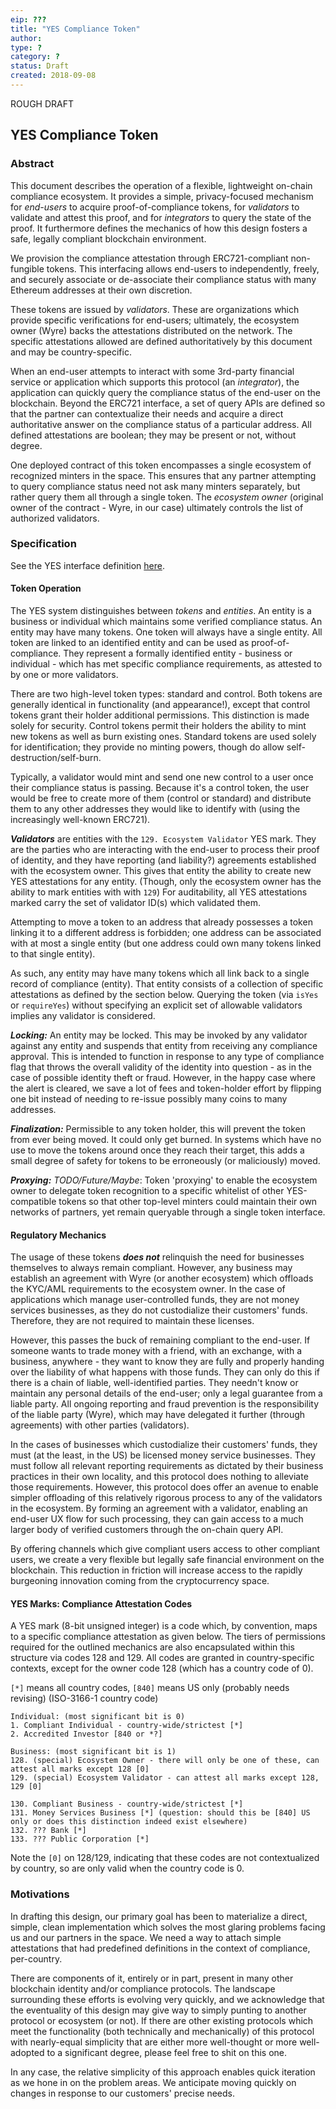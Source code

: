 ```yaml
---
eip: ???
title: "YES Compliance Token"
author:
type: ?
category: ? 
status: Draft
created: 2018-09-08
---
```


ROUGH DRAFT

## YES Compliance Token

### Abstract

This document describes the operation of a flexible, lightweight on-chain compliance ecosystem. It provides a simple,
privacy-focused mechanism for _end-users_ to acquire proof-of-compliance tokens, for _validators_ to validate and attest
this proof, and for _integrators_ to query the state of the proof. It furthermore defines the mechanics of how this
design fosters a safe, legally compliant blockchain environment.

We provision the compliance attestation through ERC721-compliant non-fungible tokens. This interfacing allows end-users
to independently, freely, and securely associate or de-associate their compliance status with many Ethereum 
addresses at their own discretion.

These tokens are issued by _validators_. These are organizations which provide specific
verifications for end-users; ultimately, the ecosystem owner (Wyre) backs the attestations distributed on the network. 
The specific attestations allowed are defined authoritatively by this document and may be country-specific.

When an end-user attempts to interact with some 3rd-party financial service or application which supports this protocol 
(an _integrator_), the application can quickly query the compliance status of the end-user on the blockchain. Beyond 
the ERC721 interface, a set of query APIs are defined so that the partner can contextualize their needs and 
acquire a direct authoritative answer on the compliance status of a particular address. All defined attestations
are boolean; they may be present or not, without degree.

One deployed contract of this token encompasses a single ecosystem of recognized minters in the space. This
ensures that any partner attempting to query compliance status need not ask many minters separately, but rather
query them all through a single token. The _ecosystem owner_ (original owner of the contract - Wyre, in our case) 
ultimately controls the list of authorized validators.

### Specification

See the YES interface definition [here](contracts/yes/YesComplianceTokenV1.sol).

#### Token Operation

The YES system distinguishes between _tokens_ and _entities_. An entity is a business or individual which maintains
some verified compliance status. An entity may have many tokens. One token will always have a single entity. All
token are linked to an identified entity and can be used as proof-of-compliance. They represent a formally identified 
entity - business or individual - which has met specific compliance requirements, as attested to by one or more validators. 

There are two high-level token types: standard and control. Both tokens are generally identical in 
functionality (and appearance!), except that control tokens grant their holder additional permissions. This distinction
is made solely for security. Control tokens permit their holders the ability to mint new tokens as well as burn 
existing ones. Standard tokens are used solely for identification; they provide no minting powers, though do allow 
self-destruction/self-burn.

Typically, a validator would mint and send one new control to a user once their compliance status is passing. Because 
it's a control token, the user would be free to create more of them (control or standard) and distribute them to any
other addresses they would like to identify with (using the increasingly well-known ERC721).

***Validators*** are entities with the `129. Ecosystem Validator` YES mark. They are the parties who are
interacting with the end-user to process their proof of identity, and they have reporting (and liability?)
agreements established with the ecosystem owner. This gives that entity the ability to create new YES attestations 
for any entity. (Though, only the ecosystem owner has the ability to mark entities with with `129`) 
For auditability, all YES attestations marked carry the set of validator ID(s) which validated them. 

Attempting to move a token to an address that already possesses a token linking it to a different address is forbidden;
one address can be associated with at most a single entity (but one address could own many tokens linked to that single
entity).

As such, any entity may have many tokens which all link back to a single record of compliance (entity). That entity
consists of a collection of specific attestations as defined by the section below. Querying the token (via `isYes` 
or `requireYes`) without specifying an explicit set of allowable validators implies any validator is considered. 

***Locking:*** An entity may be locked. This may be invoked by any validator against any entity and suspends that entity from 
receiving any compliance approval. This is intended to function in response to any type of compliance flag that throws
the overall validity of the identity into question - as in the case of possible identity theft or fraud. However, in 
the happy case where the alert is cleared, we save a lot of fees and token-holder effort by flipping one bit instead
of needing to re-issue possibly many coins to many addresses. 

***Finalization:*** Permissible to any token holder, this will prevent the token from ever being moved. It could only
get burned. In systems which have no use to move the tokens around once they reach their target, this adds a small 
degree of safety for tokens to be erroneously (or maliciously) moved.

***Proxying:*** _TODO/Future/Maybe_: Token 'proxying' to enable the ecosystem owner to delegate token recognition to 
a specific whitelist of other YES-compatible tokens so that other top-level minters could maintain their own networks 
of partners, yet remain queryable through a single token interface.

#### Regulatory Mechanics

The usage of these tokens ***does not*** relinquish the need for businesses themselves to always remain compliant. However,
any business may establish an agreement with Wyre (or another ecosystem) which offloads the KYC/AML requirements to the
ecosystem owner. In the case of applications which manage user-controlled funds, they are not money services businesses,
as they do not custodialize their customers' funds. Therefore, they are not required to maintain these licenses. 

However, this passes the buck of remaining compliant to the end-user. If someone wants to trade money with a friend, with an 
exchange, with a business, anywhere - they want to know they are fully and properly handing over the liability of 
what happens with those funds. They can only do this if there is a chain of liable, well-identified parties. They needn't
know or maintain any personal details of the end-user; only a legal guarantee from a liable party. All ongoing reporting
and fraud prevention
is the responsibility of the liable party (Wyre), which may have delegated it further (through agreements) with other
parties (validators). 

In the cases of businesses which custodialize their customers' funds, they must (at the least, in the US) be licensed 
money service businesses. They must follow all relevant reporting requirements as dictated by their business practices
in their own locality, and this protocol does nothing to alleviate those requirements. However, this protocol does
offer an avenue to enable simpler offloading of this relatively rigorous process to any of the validators in the 
ecosystem. By forming an agreement with a validator, enabling an end-user UX flow for such processing, they can gain
access to a much larger body of verified customers through the on-chain query API. 

By offering channels which give compliant users access to other compliant users, we
create a very flexible but legally safe financial environment on the blockchain. This reduction in friction will 
increase access to the rapidly burgeoning innovation coming from the cryptocurrency space. 

#### YES Marks: Compliance Attestation Codes

A YES mark (8-bit unsigned integer) is a code which, by convention, maps to a specific compliance attestation as given 
below. The tiers of permissions required for the outlined mechanics are also encapsulated within this structure via 
codes 128 and 129. All codes are granted in country-specific contexts, except for the owner code 128 (which has a country
code of 0).

`[*]` means all country codes, `[840]` means US only (probably needs revising) (ISO-3166-1 country code)

    Individual: (most significant bit is 0)
    1. Compliant Individual - country-wide/strictest [*]
    2. Accredited Investor [840 or *?]

    Business: (most significant bit is 1)
    128. (special) Ecosystem Owner - there will only be one of these, can attest all marks except 128 [0]
    129. (special) Ecosystem Validator - can attest all marks except 128, 129 [0]
    
    130. Compliant Business - country-wide/strictest [*]
    131. Money Services Business [*] (question: should this be [840] US only or does this distinction indeed exist elsewhere)
    132. ??? Bank [*]
    133. ??? Public Corporation [*]

Note the `[0]` on 128/129, indicating that these codes are not contextualized by country, so are only valid when the country
code is 0.

### Motivations

In drafting this design, our primary goal has been to materialize a direct, simple, clean implementation which solves
the most glaring problems facing us and our partners in the space. We need a way to attach simple attestations
that had predefined definitions in the context of compliance, per-country.

There are components of it, entirely or in part, present in many other blockchain identity and/or compliance protocols. 
The landscape surrounding these efforts is evolving very quickly, and we acknowledge that the eventuality of this design
may give way to simply punting to another protocol or ecosystem (or not). If there are other existing 
protocols which meet the functionality (both technically and mechanically) of this protocol with nearly-equal simplicity 
that are either more well-thought or more well-adopted to a significant degree, please feel free to shit on this one.

In any case, the relative simplicity of this approach enables quick iteration as we hone in on the problem areas. We
anticipate moving quickly on changes in response to our customers' precise needs.





    